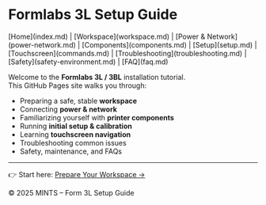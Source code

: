 # Formlabs 3L Setup Guide

<nav>
[Home](index.md) |
[Workspace](workspace.md) |
[Power & Network](power-network.md) |
[Components](components.md) |
[Setup](setup.md) |
[Touchscreen](commands.md) |
[Troubleshooting](troubleshooting.md) |
[Safety](safety-environment.md) |
[FAQ](faq.md)
</nav>

Welcome to the **Formlabs 3L / 3BL** installation tutorial.  
This GitHub Pages site walks you through:

- Preparing a safe, stable **workspace**
- Connecting **power & network**
- Familiarizing yourself with **printer components**
- Running **initial setup & calibration**
- Learning **touchscreen navigation**
- Troubleshooting common issues
- Safety, maintenance, and FAQs

---

👉 Start here: [Prepare Your Workspace →](workspace.md)

<footer>© 2025 MINTS – Form 3L Setup Guide</footer>
